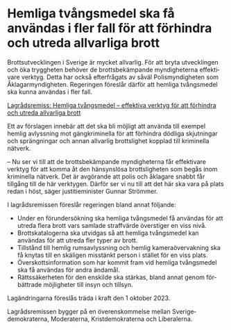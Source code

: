 # Hemliga tvångsmedel ska få användas i fler fall för att förhindra och utreda allvarliga brott

Brotts­utvecklingen i Sverige är mycket allvarlig. För att bryta utveck­lingen och öka trygg­heten behöver de brotts­bekämpande myndig­heterna effekti­vare verktyg. Detta har också efter­frågats av såväl Polis­myndig­heten som Åklagar­myndig­heten. Regeringen föreslår därför att hemliga tvångs­medel ska kunna användas i fler fall.

[Lagrådsremiss: Hemliga tvångsmedel – effektiva verktyg för att förhindra och utreda allvarliga brott](/rattsliga-dokument/lagradsremiss/2023/04/hemliga-tvangsmedel--effektiva-verktyg-for--att-forhindra-och-utreda-allvarliga-brott/ "Hemliga tvångsmedel – effektiva verktyg för  att förhindra och utreda allvarliga brott")

Ett av förslagen innebär att det ska bli möjligt att använda till exempel hemlig avlyss­ning mot gäng­kriminella för att förhindra dödliga skjut­ningar och spräng­ningar och annan allvarlig brotts­lighet kopplad till krimi­nella nätverk.

– Nu ser vi till att de brotts­bekämpande myndig­heterna får effekti­vare verktyg för att komma åt den hänsyns­lösa brotts­ligheten som begås inom kriminella nätverk. Det är avgörande att polis och åklagare snabbt får tillgång till de här verktygen. Därför ser vi nu till att det här ska vara på plats redan i höst, säger justitie­minister Gunnar Strömmer.

I lagråds­remissen föreslår regeringen bland annat följande:

* Under en förunder­sökning ska hemliga tvångs­medel få användas för att utreda flera brott vars samlade straffvärde över­stiger en viss nivå.
* Brotts­katalogerna ska utvidgas så att hemliga tvångs­medel kan användas för att utreda fler typer av brott.
* Tillstånd till hemlig rums­avlyss­ning och hemlig kamera­över­vakning ska få knytas till en skäligen misstänkt person i stället för en viss plats.
* Överskotts­information som har kommit fram vid hemliga tvångs­medel ska få användas för andra ändamål.
* Rättssäkerheten för den enskilde ska stärkas, bland annat genom för­bättrade möjlig­heter till insyn och tillsyn.

Lagändringarna föreslås träda i kraft den 1 oktober 2023.

Lagråds­remissen bygger på en överens­kommelse mellan Sverige­demokraterna, Moderaterna, Krist­demokraterna och Liberalerna.
